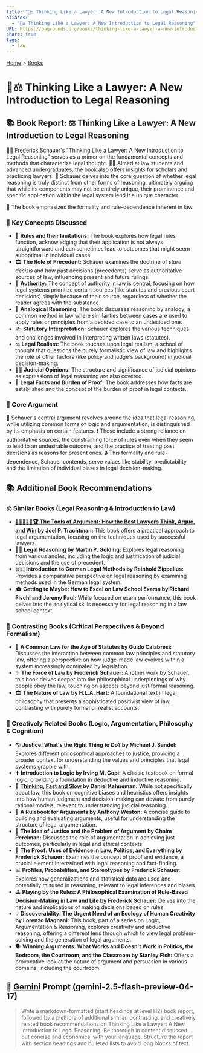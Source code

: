 ```yaml
---
title: "🤔⚖️ Thinking Like a Lawyer: A New Introduction to Legal Reasoning"
aliases:
  - "🤔⚖️ Thinking Like a Lawyer: A New Introduction to Legal Reasoning"
URL: https://bagrounds.org/books/thinking-like-a-lawyer-a-new-introduction-to-legal-reasoning
share: true
tags:
  - law
---
```

[Home](../index.md) > [Books](./index.md)  
# 🤔⚖️ Thinking Like a Lawyer: A New Introduction to Legal Reasoning  
## 📚 Book Report: ⚖️ Thinking Like a Lawyer: A New Introduction to Legal Reasoning  
  
👨‍🏫 Frederick Schauer's "Thinking Like a Lawyer: A New Introduction to Legal Reasoning" serves as a primer on the fundamental concepts and methods that characterize legal thought. 🧑‍🎓 Aimed at law students and advanced undergraduates, the book also offers insights for scholars and practicing lawyers. 🤔 Schauer delves into the core question of whether legal reasoning is truly distinct from other forms of reasoning, ultimately arguing that while its components may not be entirely unique, their prominence and specific application within the legal system lend it a unique character.  
  
📝 The book emphasizes the formality and rule-dependence inherent in law.  
  
### 🔑 Key Concepts Discussed  
  
* 📜 **Rules and their limitations:** The book explores how legal rules function, acknowledging that their application is not always straightforward and can sometimes lead to outcomes that might seem suboptimal in individual cases.  
* 🏛️ **The Role of Precedent:** Schauer examines the doctrine of *stare decisis* and how past decisions (precedents) serve as authoritative sources of law, influencing present and future rulings.  
* 👑 **Authority:** The concept of authority in law is central, focusing on how legal systems prioritize certain sources (like statutes and previous court decisions) simply because of their source, regardless of whether the reader agrees with the substance.  
* 🤝 **Analogical Reasoning:** The book discusses reasoning by analogy, a common method in law where similarities between cases are used to apply rules or principles from a decided case to an undecided one.  
* ✍️ **Statutory Interpretation:** Schauer explores the various techniques and challenges involved in interpreting written laws (statutes).  
* ⚖️ **Legal Realism:** The book touches upon legal realism, a school of thought that questions the purely formalistic view of law and highlights the role of other factors (like policy and judge's background) in judicial decision-making.  
* 👨‍⚖️ **Judicial Opinions:** The structure and significance of judicial opinions as expressions of legal reasoning are also covered.  
* 🧾 **Legal Facts and Burden of Proof:** The book addresses how facts are established and the concept of the burden of proof in legal contexts.  
  
### 🎯 Core Argument  
  
🤔 Schauer's central argument revolves around the idea that legal reasoning, while utilizing common forms of logic and argumentation, is distinguished by its emphasis on certain features. ❗ These include a strong reliance on authoritative sources, the constraining force of rules even when they seem to lead to an undesirable outcome, and the practice of treating past decisions as reasons for present ones. 🔒 This formality and rule-dependence, Schauer contends, serve values like stability, predictability, and the limitation of individual biases in legal decision-making.  
  
## 📚 Additional Book Recommendations  
  
### ⚖️ Similar Books (Legal Reasoning & Introduction to Law)  
  
* **[👩🏼‍⚖️💭🧮🏆 The Tools of Argument: How the Best Lawyers Think, Argue, and Win](./the-tools-of-argument-how-the-best-lawyers-think-argue-and-win.md) by Joel P. Trachtman:** This book offers a practical approach to legal argumentation, focusing on the techniques used by successful lawyers.  
* 👨‍⚖️ **Legal Reasoning by Martin P. Golding:** Explores legal reasoning from various angles, including the logic and justification of judicial decisions and the use of precedent.  
* 🇩🇪 **Introduction to German Legal Methods by Reinhold Zippelius:** Provides a comparative perspective on legal reasoning by examining methods used in the German legal system.  
* 🎓 **Getting to Maybe: How to Excel on Law School Exams by Richard Fischl and Jeremy Paul:** While focused on exam performance, this book delves into the analytical skills necessary for legal reasoning in a law school context.  
  
### 🤔 Contrasting Books (Critical Perspectives & Beyond Formalism)  
  
* 📜 **A Common Law for the Age of Statutes by Guido Calabresi:** Discusses the interaction between common law principles and statutory law, offering a perspective on how judge-made law evolves within a system increasingly dominated by legislation.  
* ✨ **The Force of Law by Frederick Schauer:** Another work by Schauer, this book delves deeper into the philosophical underpinnings of why people obey the law, touching on aspects beyond just formal reasoning.  
* 🏛️ **The Nature of Law by H.L.A. Hart:** A foundational text in legal philosophy that presents a sophisticated positivist view of law, contrasting with purely formal or realist accounts.  
  
### 🧠 Creatively Related Books (Logic, Argumentation, Philosophy & Cognition)  
  
* 🌎 **Justice: What's the Right Thing to Do? by Michael J. Sandel:** Explores different philosophical approaches to justice, providing a broader context for understanding the values and principles that legal systems grapple with.  
* ➕ **Introduction to Logic by Irving M. Copi:** A classic textbook on formal logic, providing a foundation in deductive and inductive reasoning.  
* 🧠 **[Thinking, Fast and Slow](./thinking-fast-and-slow.md) by Daniel Kahneman:** While not specifically about law, this book on cognitive biases and heuristics offers insights into how human judgment and decision-making can deviate from purely rational models, relevant to understanding judicial reasoning.  
* 📝 **A Rulebook for Arguments by Anthony Weston:** A concise guide to building and evaluating arguments, useful for understanding the structure of legal argumentation.  
* 💬 **The Idea of Justice and the Problem of Argument by Chaim Perelman:** Discusses the role of argumentation in achieving just outcomes, particularly in legal and ethical contexts.  
* 🔎 **The Proof: Uses of Evidence in Law, Politics, and Everything by Frederick Schauer:** Examines the concept of proof and evidence, a crucial element intertwined with legal reasoning and fact-finding.  
* 📊 **Profiles, Probabilities, and Stereotypes by Frederick Schauer:** Explores how generalizations and statistical data are used and potentially misused in reasoning, relevant to legal inferences and biases.  
* 🕹️ **Playing by the Rules: A Philosophical Examination of Rule-Based Decision-Making in Law and Life by Frederick Schauer:** Delves into the nature and implications of making decisions based on rules.  
* 💡 **Discoverability: The Urgent Need of an Ecology of Human Creativity by Lorenzo Magnani:** This book, part of a series on Logic, Argumentation & Reasoning, explores creativity and abductive reasoning, offering a different lens through which to view legal problem-solving and the generation of legal arguments.  
* 🗣️ **Winning Arguments: What Works and Doesn't Work in Politics, the Bedroom, the Courtroom, and the Classroom by Stanley Fish:** Offers a provocative look at the nature of argument and persuasion in various domains, including the courtroom.  
  
## 💬 [Gemini](../software/gemini.md) Prompt (gemini-2.5-flash-preview-04-17)  
> Write a markdown-formatted (start headings at level H2) book report, followed by a plethora of additional similar, contrasting, and creatively related book recommendations on Thinking Like a Lawyer: A New Introduction to Legal Reasoning. Be thorough in content discussed but concise and economical with your language. Structure the report with section headings and bulleted lists to avoid long blocks of text.